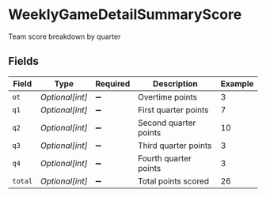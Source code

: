 # WeeklyGameDetailSummaryScore

Team score breakdown by quarter


## Fields

| Field                 | Type                  | Required              | Description           | Example               |
| --------------------- | --------------------- | --------------------- | --------------------- | --------------------- |
| `ot`                  | *Optional[int]*       | :heavy_minus_sign:    | Overtime points       | 3                     |
| `q1`                  | *Optional[int]*       | :heavy_minus_sign:    | First quarter points  | 7                     |
| `q2`                  | *Optional[int]*       | :heavy_minus_sign:    | Second quarter points | 10                    |
| `q3`                  | *Optional[int]*       | :heavy_minus_sign:    | Third quarter points  | 3                     |
| `q4`                  | *Optional[int]*       | :heavy_minus_sign:    | Fourth quarter points | 3                     |
| `total`               | *Optional[int]*       | :heavy_minus_sign:    | Total points scored   | 26                    |